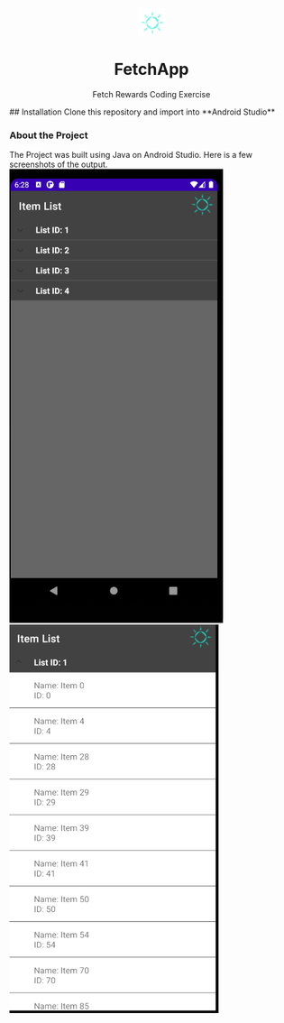 <br />
<p align="center">
  <a href="https://github.com/TinsaeK/FetchApp">
    <img src="ic_action_name.png" alt="Logo" width="50" height="50">
  </a>

  <h1 align="center">FetchApp</h1>

  <p align="center">
    Fetch Rewards Coding Exercise
    <br />
  </p>
</p>
## Installation
Clone this repository and import into **Android Studio**
<h3>About the Project</h3>
The Project was built using Java on Android Studio. Here is a few screenshots of the output.
<img src="list1.png">
<img src="list2.png">
